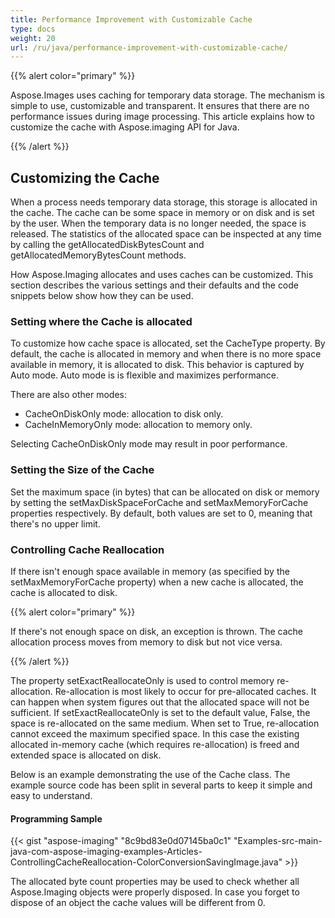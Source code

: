 ```yaml
---
title: Performance Improvement with Customizable Cache
type: docs
weight: 20
url: /ru/java/performance-improvement-with-customizable-cache/
---
```


{{% alert color="primary" %}} 

Aspose.Images uses caching for temporary data storage. The mechanism is simple to use, customizable and transparent. It ensures that there are no performance issues during image processing. This article explains how to customize the cache with Aspose.imaging API for Java.

{{% /alert %}} 
## **Customizing the Cache**
When a process needs temporary data storage, this storage is allocated in the cache. The cache can be some space in memory or on disk and is set by the user. When the temporary data is no longer needed, the space is released. The statistics of the allocated space can be inspected at any time by calling the getAllocatedDiskBytesCount and getAllocatedMemoryBytesCount methods.

How Aspose.Imaging allocates and uses caches can be customized. This section describes the various settings and their defaults and the code snippets below show how they can be used.
### **Setting where the Cache is allocated**
To customize how cache space is allocated, set the CacheType property. By default, the cache is allocated in memory and when there is no more space available in memory, it is allocated to disk. This behavior is captured by Auto mode. Auto mode is is flexible and maximizes performance.

There are also other modes:

- CacheOnDiskOnly mode: allocation to disk only.
- CacheInMemoryOnly mode: allocation to memory only.

Selecting CacheOnDiskOnly mode may result in poor performance.
### **Setting the Size of the Cache**
Set the maximum space (in bytes) that can be allocated on disk or memory by setting the setMaxDiskSpaceForCache and setMaxMemoryForCache properties respectively. By default, both values are set to 0, meaning that there's no upper limit.
### **Controlling Cache Reallocation**
If there isn't enough space available in memory (as specified by the setMaxMemoryForCache property) when a new cache is allocated, the cache is allocated to disk.

{{% alert color="primary" %}} 

If there's not enough space on disk, an exception is thrown. The cache allocation process moves from memory to disk but not vice versa.

{{% /alert %}} 

The property setExactReallocateOnly is used to control memory re-allocation. Re-allocation is most likely to occur for pre-allocated caches. It can happen when system figures out that the allocated space will not be sufficient. If setExactReallocateOnly is set to the default value, False, the space is re-allocated on the same medium. When set to True, re-allocation cannot exceed the maximum specified space. In this case the existing allocated in-memory cache (which requires re-allocation) is freed and extended space is allocated on disk.

Below is an example demonstrating the use of the Cache class. The example source code has been split in several parts to keep it simple and easy to understand.
#### **Programming Sample**
{{< gist "aspose-imaging" "8c9bd83e0d07145ba0c1" "Examples-src-main-java-com-aspose-imaging-examples-Articles-ControllingCacheReallocation-ColorConversionSavingImage.java" >}}

The allocated byte count properties may be used to check whether all Aspose.Imaging objects were properly disposed. In case you forget to dispose of an object the cache values will be different from 0.
